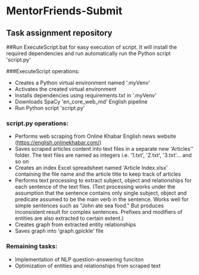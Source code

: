 # MentorFriends-Submit
## Task assignment repository

##Run ExecuteScript.bat for easy execution of script.
It will install the required dependencies and run automatically run the Python script 'script.py'

###ExecuteScript operations:
- Creates a Python virtual environment named '.myVenv'
- Activates the created virtual environment
- Installs dependencies using requirements.txt in '.myVenv'
- Downloads SpaCy 'en_core_web_md' English pipeline
- Run Python script 'script.py'

### script.py operations:
- Performs web scraping from Online Khabar English news website (https://english.onlinekhabar.com/)
- Saves scraped articles content into text files in a separate new 'Articles'' folder. The text files are named as integers i.e. '1.txt', '2.txt', '3.txt'... and so on
- Creates an index Excel spreadsheet named 'Article Index.xlsx' containing the file name and the article title to keep track of articles
- Performs text processing to extract subject, object and relationships for each sentence of the text files.
(Text processing works under the assumption that the sentence contains only single subject, object and predicate assumed to be the main verb in the sentence. Works well for simple sentences such as "John ate sea food."  But produces inconsistent result for complex sentences. Prefixes and modifiers of entities are also extracted to certain extent.)
- Creates graph from extracted entity relationships
- Saves graph into 'graph.gpickle' file

### Remaining tasks:
- Implementation of NLP question-answering funciton
- Optimization of entities and relationships from scraped text

